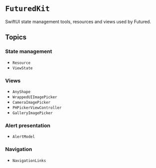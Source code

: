 # ``FuturedKit``

SwiftUI state management tools, resources and views used by Futured.

## Topics

### State management

- ``Resource``
- ``ViewState``

### Views

- ``AnyShape``
- ``WrappedUIImagePicker``
- ``CameraImagePicker``
- ``PHPickerViewController``
- ``GalleryImagePicker``

### Alert presentation

- ``AlertModel``

### Navigation

- ``NavigationLinks``
